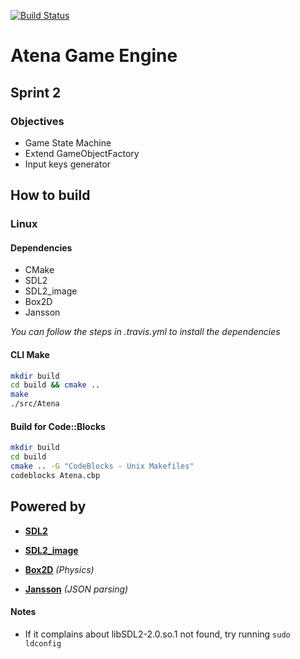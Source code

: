 [![Build Status](https://travis-ci.org/rcsole/Atena.svg?branch=master)](https://travis-ci.org/rcsole/Atena)

# Atena Game Engine
## Sprint 2
### Objectives
* Game State Machine
* Extend GameObjectFactory
* Input keys generator

## How to build
### Linux
#### Dependencies
* CMake
* SDL2
* SDL2_image
* Box2D
* Jansson

*You can follow the steps in .travis.yml to install the dependencies*

#### CLI Make
```bash
mkdir build
cd build && cmake ..
make
./src/Atena
```

#### Build for Code::Blocks
```bash
mkdir build
cd build
cmake .. -G "CodeBlocks - Unix Makefiles"
codeblocks Atena.cbp
```

## Powered by
* **[SDL2](https://www.libsdl.org/)**

* **[SDL2_image](https://www.libsdl.org/projects/SDL_image/)**

* **[Box2D](http://box2d.org/)** *(Physics)*

* **[Jansson](http://www.digip.org/jansson/)** *(JSON parsing)*

#### Notes
* If it complains about libSDL2-2.0.so.1 not found, try running `sudo ldconfig`
